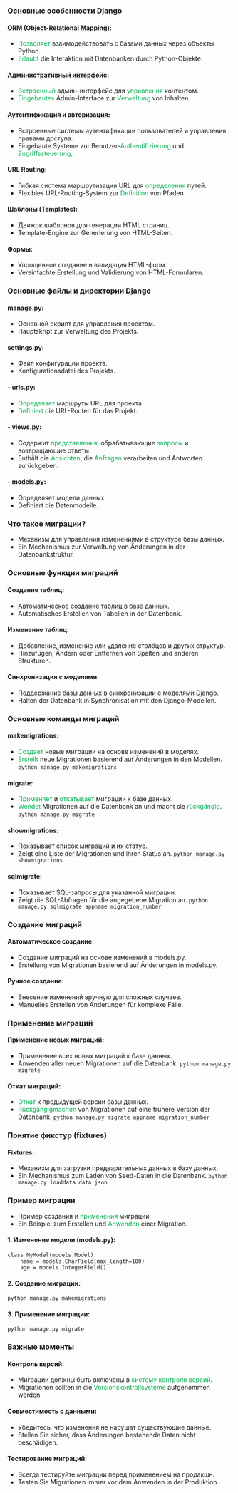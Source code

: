 ### Основные особенности Django

#### **ORM (Object-Relational Mapping)**:

- <font color="#00b050">Позволяет</font> взаимодействовать с базами данных через объекты Python.
- <font color="#00b050">Erlaubt</font> die Interaktion mit Datenbanken durch Python-Objekte.

#### **Административный интерфейс**:

-  <font color="#00b050">Встроенный </font> админ-интерфейс для  <font color="#00b050">управления </font> контентом.
-  <font color="#00b050">Eingebautes </font> Admin-Interface zur  <font color="#00b050">Verwaltung </font> von Inhalten.

#### **Аутентификация и авторизация**:

- Встроенные системы аутентификации пользователей и управления правами доступа.
- Eingebaute Systeme zur Benutzer-<font color="#00b050">Authentifizierung</font> und <font color="#00b050">Zugriffssteuerung</font>.

#### **URL Routing**:

- Гибкая система маршрутизации URL для  <font color="#00b050">определения </font> путей.
- Flexibles URL-Routing-System zur  <font color="#00b050">Definition </font> von Pfaden.

#### **Шаблоны (Templates)**:

- Движок шаблонов для генерации HTML страниц.
- Template-Engine zur Generierung von HTML-Seiten.

#### **Формы**:

- Упрощенное создание и валидация HTML-форм.
- Vereinfachte Erstellung und Validierung von HTML-Formularen.

### Основные файлы и директории Django

#### **manage.py**:

- Основной скрипт для управления проектом.
- Hauptskript zur Verwaltung des Projekts.

#### **settings.py**:

- Файл конфигурации проекта.
- Konfigurationsdatei des Projekts.

#### - **urls.py**:

-  <font color="#00b050">Определяет </font> маршруты URL для проекта.
-  <font color="#00b050">Definiert </font> die URL-Routen für das Projekt.

#### - **views.py**:

- Содержит <font color="#00b050">представления</font>, обрабатывающие <font color="#00b050">запросы</font> и возвращающие ответы.
- Enthält die <font color="#00b050">Ansichten</font>, die <font color="#00b050">Anfragen</font> verarbeiten und Antworten zurückgeben.

#### - **models.py**:

- Определяет модели данных.
- Definiert die Datenmodelle.


### Что такое миграции?

- Механизм для управления изменениями в структуре базы данных.
- Ein Mechanismus zur Verwaltung von Änderungen in der Datenbankstruktur.

### Основные функции миграций

#### **Создание таблиц**:
- Автоматическое создание таблиц в базе данных.
- Automatisches Erstellen von Tabellen in der Datenbank.

#### **Изменение таблиц**:

- Добавление, изменение или удаление столбцов и других структур.
- Hinzufügen, Ändern oder Entfernen von Spalten und anderen Strukturen.

#### **Синхронизация с моделями**:

- Поддержание базы данных в синхронизации с моделями Django.
- Halten der Datenbank in Synchronisation mit den Django-Modellen.

### Основные команды миграций

#### **makemigrations**:
- <font color="#00b050">Создает</font> новые миграции на основе изменений в моделях.
- <font color="#00b050">Erstellt</font> neue Migrationen basierend auf Änderungen in den Modellen.
	`python manage.py makemigrations`

#### **migrate**:
- <font color="#00b050">Применяет</font> и <font color="#00b050">откатывает</font> миграции к базе данных.
- <font color="#00b050">Wendet</font> Migrationen auf die Datenbank an und macht sie <font color="#00b050">rückgängig</font>.
	`python manage.py migrate`

#### **showmigrations**:
- Показывает список миграций и их статус.
- Zeigt eine Liste der Migrationen und ihren Status an.
	`python manage.py showmigrations`

#### **sqlmigrate**:
- Показывает SQL-запросы для указанной миграции.
- Zeigt die SQL-Abfragen für die angegebene Migration an.
	`python manage.py sqlmigrate appname migration_number`

### Создание миграций

#### **Автоматическое создание**:

- Создание миграций на основе изменений в models.py.
- Erstellung von Migrationen basierend auf Änderungen in models.py.

#### **Ручное создание**:

- Внесение изменений вручную для сложных случаев.
- Manuelles Erstellen von Änderungen für komplexe Fälle.

### Применение миграций

#### **Применение новых миграций**:
- Применение всех новых миграций к базе данных.
- Anwenden aller neuen Migrationen auf die Datenbank.
	`python manage.py migrate`

#### **Откат миграций**:
- <font color="#00b050">Откат</font> к предыдущей версии базы данных.
- <font color="#00b050">Rückgängigmachen</font> von Migrationen auf eine frühere Version der Datenbank.
	`python manage.py migrate appname migration_number`

### Понятие фикстур (fixtures)

#### **Fixtures**:
- Механизм для загрузки предварительных данных в базу данных.
- Ein Mechanismus zum Laden von Seed-Daten in die Datenbank.
	`python manage.py loaddata data.json`

### Пример миграции

- Пример создания и <font color="#00b050">применения</font> миграции.
- Ein Beispiel zum Erstellen und <font color="#00b050">Anwenden</font> einer Migration.

#### 1. Изменение модели (models.py):

```
class MyModel(models.Model):
    name = models.CharField(max_length=100)
    age = models.IntegerField()

```

#### 2. Создание миграции:
`python manage.py makemigrations`

#### 3. Применение миграции:

`python manage.py migrate`

### Важные моменты

#### **Контроль версий**:

- Миграции должны быть включены в <font color="#00b050">систему контроля версий</font>.
- Migrationen sollten in die <font color="#00b050">Versionskontrollsysteme</font> aufgenommen werden.

#### **Совместимость с данными**:

- Убедитесь, что изменения не нарушат существующие данные.
- Stellen Sie sicher, dass Änderungen bestehende Daten nicht beschädigen.

#### **Тестирование миграций**:

- Всегда тестируйте миграции перед применением на продакшн.
- Testen Sie Migrationen immer vor dem Anwenden in der Produktion.